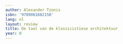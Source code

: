 ```yaml
---
author: Alexander Tzonis
isbn: '9789061682158'
lang: nl
layout: review
title: De taal van de klassicistiese architektuur
year: 0
---
```


